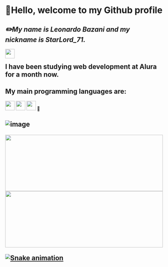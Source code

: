 <h1><strong>🙌Hello, welcome to my Github profile</strong></h1>
<h2><strong><em>✏️My name is Leonardo Bazani and my nickname is StarLord_71.</em></strong></h2>

 <img width= "30px" height="30px" style="display: inline" src="https://user-images.githubusercontent.com/112039188/188991310-d740486e-10cd-49f3-83c4-3b65782261c2.png"> <h2 style="display: inline">I have been studying web development at Alura for a month now.</h2>
 <h2>My main programming languages are:</h2> 
 <img src="https://cdn.jsdelivr.net/gh/devicons/devicon/icons/javascript/javascript-original.svg" width="30" height="30"/> 
 <img src="https://cdn.jsdelivr.net/gh/devicons/devicon/icons/css3/css3-original.svg" width="30" height="30"/> 
 <img src="https://cdn.jsdelivr.net/gh/devicons/devicon/icons/html5/html5-original-wordmark.svg" width="30" height="30"/>
 📜<h2><strongStatus: Intermediate level</h2>
 
![image](https://user-images.githubusercontent.com/112039188/188994300-af23458b-eda2-4c7c-98e5-b705a5a555be.png)

<div>
<a width="100%" href="https://github.com/seu-usuário-aqui">
<img width="100% "height="180em" src="https://github-readme-stats.vercel.app/api/top-langs/?username=LeonardoBazani&layout=compact&langs_count=7&theme=dracula"/>
<img width="100%" height="180em" src="https://github-readme-stats.vercel.app/api?username=LeonardoBazani&show_icons=true&theme=dracula&include_all_commits=true&count_private=true"/>
</div>

![Snake animation](https://github.com/Le/LeonardoBazani/blob/output/github-contribution-grid-snake.svg)
<!--
**LeonardoBazani/LeonardoBazani** is a ✨ _special_ ✨ repository because its `README.md` (this file) appears on your GitHub profile.

Here are some ideas to get you started:

-  I’m currently working on ...
-  I’m currently learning ...
- 👯 I’m looking to collaborate on ...
- 🤔 I’m looking for help with ...
- 💬 Ask me about ...
- 📫 How to reach me: ...
- 😄 Pronouns: ...
- ⚡ Fun fact: ...
-->
